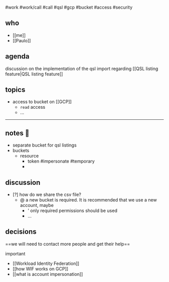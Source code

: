 
#work #work/call #call #qsl #gcp #bucket #access #security

## who

- [[me]]
- [[Paulo]]

## agenda

discussion on the implementation of the qsl import regarding [[QSL listing feature|QSL listing feature]]

## topics
- access to bucket on [[GCP]]
	- `read` access
	- ...

---
## notes 📔
- separate bucket for qsl listings
- buckets
	- resource
		- token #impersonate #temporary
		- 

## discussion
- [?] how do we share the csv file?
	- @ a new bucket is required. It is recommended that we use a new account, maybe
		- ' only required permissions should be used 
		- ...

## decisions

==we will need to contact more people and get their help==

 important
- [[Workload Identity Federation]]
- [[how WIF works on GCP]]
- [[what is account impersonation]] 
